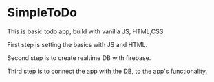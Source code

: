 # SimpleToDo
This is basic todo app, build with vanilla JS, HTML,CSS.

First step is setting the basics with JS and HTML.

Second step is to create realtime DB with firebase.

Third step is to connect the app with the DB, to the app's functionality.
